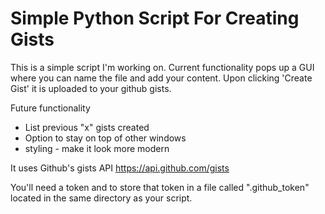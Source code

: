 # Simple Python Script For Creating Gists

This is a simple script I'm working on. Current functionality pops up a GUI where you can name the file and add your content. Upon clicking 'Create Gist' it is uploaded to your github gists.

Future functionality
- List previous "x" gists created
- Option to stay on top of other windows
- styling - make it look more modern

It uses Github's gists API https://api.github.com/gists 

You'll need a token and to store that token in a file called ".github_token" located in the same directory as your script.